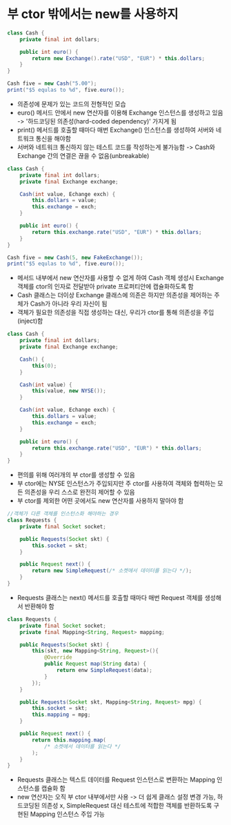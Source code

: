 # 부 ctor 밖에서는 new를 사용하지 

```java
class Cash {
    private final int dollars;

    public int euro() {
        return new Exchange().rate("USD", "EUR") * this.dollars;
    }
}

Cash five = new Cash("5.00");
print("$5 equlas to %d", five.euro());
```

- 의존성에 문제가 있는 코드의 전형적인 모습
- euro() 메서드 안에서 new 연산자를 이용해 Exchange 인스턴스를 생성하고 있음 -> '하드코딩된 의존성(hard-coded dependency)' 가지게 됨
- print() 메서드를 호출할 때마다 매번 Exchange() 인스턴스를 생성하여 서버와 네트워크 통신을 해야함
- 서버와 네트워크 통신하지 않는 테스트 코드를 작성하는게 불가능함 -> Cash와 Exchange 간의 연결은 끊을 수 없음(unbreakable)

```java
class Cash {
    private final int dollars;
    private final Exchange exchange;

    Cash(int value, Echange exch) {
        this.dollars = value;
        this.exchange = exch;
    }

    public int euro() {
        return this.exchange.rate("USD", "EUR") * this.dollars;
    }
}

Cash five = new Cash(5, new FakeExchange());
print("$5 equlas to %d", five.euro());
```

- 메서드 내부에서 new 연산자를 사용할 수 없게 하여 Cash 객체 생성시 Exchange 객체를 ctor의 인자로 전달받아 private 프로퍼티안에 캡슐화하도록 함
- Cash 클래스는 더이상 Exchange 클래스에 의존은 하지만 의존성을 제어하는 주체가 Cash가 아니라 우리 자신이 됨
- 객체가 필요한 의존성을 직접 생성하는 대신, 우리가 ctor를 통해 의존성을 주입(inject)함

```java
class Cash {
    private final int dollars;
    private final Exchange exchange;

    Cash() {
        this(0);
    }

    Cash(int value) {
        this(value, new NYSE());
    }

    Cash(int value, Echange exch) {
        this.dollars = value;
        this.exchange = exch;
    }

    public int euro() {
        return this.exchange.rate("USD", "EUR") * this.dollars;
    }
}
```

- 편의를 위해 여러개의 부 ctor를 생성할 수 있음
- 부 ctor에는 NYSE 인스턴스가 주입되지만 주 ctor를 사용하여 객체와 협력하는 모든 의존성을 우리 스스로 완전히 제어할 수 있음
- 부 ctor를 제외한 어떤 곳에서도 new 연산자를 사용하지 말아야 함

```java
//객체가 다른 객체를 인스턴스화 해야하는 경우
class Requests {
    private final Socket socket;

    public Requests(Socket skt) {
        this.socket = skt;
    }

    public Request next() {
        return new SimpleRequest(/* 소켓에서 데이터를 읽는다 */);
    }
}
```

- Requests 클래스는 next() 메서드를 호출할 때마다 매번 Request 객체를 생성해서 반환해야 함

```java
class Requests {
    private final Socket socket;
    private final Mapping<String, Request> mapping;

    public Requests(Socket skt) {
        this(skt, new Mapping<String, Request>(){
            @Override
            public Request map(String data) {
                return enw SimpleRequest(data);
            }
        });
    }

    public Requests(Socket skt, Mapping<String, Request> mpg) {
        this.socket = skt;
        this.mapping = mpg;
    }

    public Request next() {
        return this.mapping.map(
            /* 소켓에서 데이터를 읽는다 */ 
        );
    }
}
```

- Requests 클래스는 텍스트 데이터를 Request 인스턴스로 변환하는 Mapping 인스턴스를 캡슐화 함
- new 연산자는 오직 부 ctor 내부에서만 사용 -> 더 쉽게 클래스 설정 변경 가능, 하드코딩된 의존성 x, SimpleRequest 대신 테스트에 적합한 객체를 반환하도록 구현된 Mapping 인스턴스 주입 가능